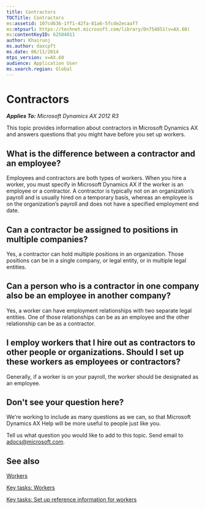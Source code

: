 ```yaml
---
title: Contractors
TOCTitle: Contractors
ms:assetid: 107cd636-1ff1-42fa-81a6-5fcde2ecaaf7
ms:mtpsurl: https://technet.microsoft.com/library/Dn754851(v=AX.60)
ms:contentKeyID: 62504011
author: Khairunj
ms.author: daxcpft
ms.date: 06/11/2014
mtps_version: v=AX.60
audience: Application User
ms.search.region: Global
---
```


# Contractors 


_**Applies To:** Microsoft Dynamics AX 2012 R3_

This topic provides information about contractors in Microsoft Dynamics AX and answers questions that you might have before you set up workers.

## What is the difference between a contractor and an employee?

Employees and contractors are both types of workers. When you hire a worker, you must specify in Microsoft Dynamics AX if the worker is an employee or a contractor. A contractor is typically not on an organization’s payroll and is usually hired on a temporary basis, whereas an employee is on the organization’s payroll and does not have a specified employment end date.

## Can a contractor be assigned to positions in multiple companies?

Yes, a contractor can hold multiple positions in an organization. Those positions can be in a single company, or legal entity, or in multiple legal entities.

## Can a person who is a contractor in one company also be an employee in another company?

Yes, a worker can have employment relationships with two separate legal entities. One of those relationships can be as an employee and the other relationship can be as a contractor.

## I employ workers that I hire out as contractors to other people or organizations. Should I set up these workers as employees or contractors?

Generally, if a worker is on your payroll, the worker should be designated as an employee.

## Don't see your question here?

We're working to include as many questions as we can, so that Microsoft Dynamics AX Help will be more useful to people just like you.

Tell us what question you would like to add to this topic. Send email to <adocs@microsoft.com>.

## See also

[Workers](workers.md)

[Key tasks: Workers](key-tasks-workers.md)

[Key tasks: Set up reference information for workers](key-tasks-set-up-reference-information-for-workers.md)

  



